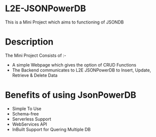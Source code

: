 # L2E-JSONPowerDB


This is a Mini Project which aims to functioning of JSONDB

# Description
The Mini Project Consists of :-
* A simple Webpage which gives the option of CRUD Functions
* The Backend communicates to L2E JSONPowerDB to Insert, Update, Retrieve & Delete Data

# Benefits of using JsonPowerDB
* Simple To Use
* Schema-free
* Serverless Support
* WebServices API
* InBuilt Support for Quering Multiple DB



